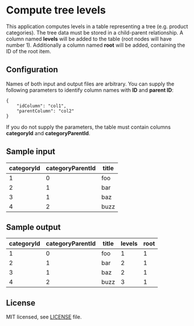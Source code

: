 Compute tree levels
==================

This application computes levels in a table representing a tree (e.g. product categories). The tree data must be stored in a child-parent relationship. A column named **levels** will be added to the table (root nodes will have number 1). Additionally a column named
**root** will be added, containing the ID of the root item.

Configuration
-------------------

Names of both input and output files are arbitrary.
You can supply the following parameters to identify column names with **ID** and **parent ID**:

```
{
    "idColumn": "col1",
    "parentColumn": "col2"
}
```

If you do not supply the parameters, the table must contain columns **categoryId** and **categoryParentId**.

Sample input
-------------------

categoryId | categoryParentId	| title
--- | --- | ---
1 |	0 | foo
2 | 1 | bar
3 | 1 | baz
4 | 2 | buzz


Sample output
-------------------

categoryId | categoryParentId | title | levels | root
--- | --- | --- | --- | --- |
1 |	0 | foo | 1 | 1 |
2 | 1 | bar | 2 | 1 |
3 | 1 | baz | 2 | 1 |
4 | 2 | buzz | 3 | 1 |

## License

MIT licensed, see [LICENSE](./LICENSE) file.
